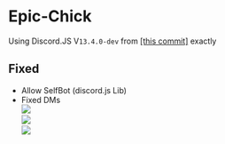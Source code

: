 # Epic-Chick

Using Discord.JS V`13.4.0-dev` from [[this commit]](https://github.com/discordjs/discord.js/tree/54f937d82c4159d85e348dfb63b28f9f0c554805) exactly<br>
## Fixed
- Allow SelfBot (discord.js Lib)
- Fixed DMs
<br>![](https://i.imgur.com/K59OzBv.gif)<br>![](https://i.imgur.com/MjAAkgP.gif)<br>![](https://i.imgur.com/1mjxxJ3.gif)

